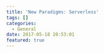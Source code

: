 ```yaml
---
title: 'New Paradigms: Serverless'
tags: []
categories:
  - General
date: 2017-05-18 20:53:01
featured: true
---
```

